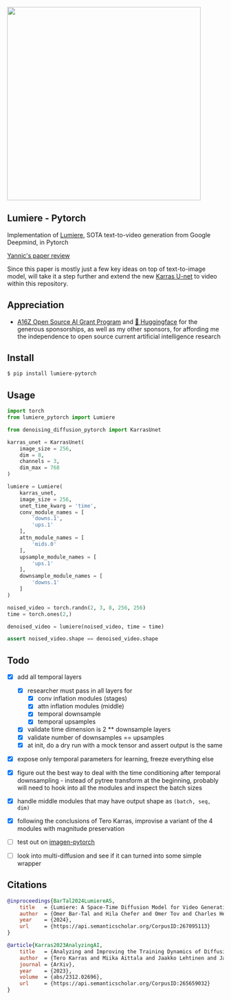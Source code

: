 <img src="./lumiere.png" width="450px"></img>

## Lumiere - Pytorch

Implementation of <a href="https://lumiere-video.github.io/">Lumiere</a>, SOTA text-to-video generation from Google Deepmind, in Pytorch

<a href="https://www.youtube.com/watch?v=Pl8BET_K1mc">Yannic's paper review</a>

Since this paper is mostly just a few key ideas on top of text-to-image model, will take it a step further and extend the new <a href="https://github.com/lucidrains/denoising-diffusion-pytorch/blob/main/denoising_diffusion_pytorch/karras_unet.py">Karras U-net</a> to video within this repository.

## Appreciation

- <a href="https://a16z.com/supporting-the-open-source-ai-community/">A16Z Open Source AI Grant Program</a> and <a href="https://huggingface.co/">🤗 Huggingface</a> for the generous sponsorships, as well as my other sponsors, for affording me the independence to open source current artificial intelligence research

## Install

```bash
$ pip install lumiere-pytorch
```

## Usage

```python
import torch
from lumiere_pytorch import Lumiere

from denoising_diffusion_pytorch import KarrasUnet

karras_unet = KarrasUnet(
    image_size = 256,
    dim = 8,
    channels = 3,
    dim_max = 768
)

lumiere = Lumiere(
    karras_unet,
    image_size = 256,
    unet_time_kwarg = 'time',
    conv_module_names = [
        'downs.1',
        'ups.1'
    ],
    attn_module_names = [
        'mids.0'
    ],
    upsample_module_names = [
        'ups.1'
    ],
    downsample_module_names = [
        'downs.1'
    ]
)

noised_video = torch.randn(2, 3, 8, 256, 256)
time = torch.ones(2,)

denoised_video = lumiere(noised_video, time = time)

assert noised_video.shape == denoised_video.shape
```

## Todo

- [x] add all temporal layers
    - [x] researcher must pass in all layers for
        - [x] conv inflation modules (stages)
        - [x] attn inflation modules (middle)
        - [x] temporal downsample
        - [x] temporal upsamples
    - [x] validate time dimension is 2 ** downsample layers
    - [x] validate number of downsamples == upsamples
    - [x] at init, do a dry run with a mock tensor and assert output is the same

- [x] expose only temporal parameters for learning, freeze everything else
- [x] figure out the best way to deal with the time conditioning after temporal downsampling - instead of pytree transform at the beginning, probably will need to hook into all the modules and inspect the batch sizes
- [x] handle middle modules that may have output shape as `(batch, seq, dim)`
- [x] following the conclusions of Tero Karras, improvise a variant of the 4 modules with magnitude preservation

- [ ] test out on <a href="https://github.com/lucidrains/imagen-pytorch">imagen-pytorch</a>
- [ ] look into multi-diffusion and see if it can turned into some simple wrapper

## Citations

```bibtex
@inproceedings{BarTal2024LumiereAS,
    title   = {Lumiere: A Space-Time Diffusion Model for Video Generation},
    author  = {Omer Bar-Tal and Hila Chefer and Omer Tov and Charles Herrmann and Roni Paiss and Shiran Zada and Ariel Ephrat and Junhwa Hur and Yuanzhen Li and Tomer Michaeli and Oliver Wang and Deqing Sun and Tali Dekel and Inbar Mosseri},
    year    = {2024},
    url     = {https://api.semanticscholar.org/CorpusID:267095113}
}
```

```bibtex
@article{Karras2023AnalyzingAI,
    title   = {Analyzing and Improving the Training Dynamics of Diffusion Models},
    author  = {Tero Karras and Miika Aittala and Jaakko Lehtinen and Janne Hellsten and Timo Aila and Samuli Laine},
    journal = {ArXiv},
    year    = {2023},
    volume  = {abs/2312.02696},
    url     = {https://api.semanticscholar.org/CorpusID:265659032}
}
```

